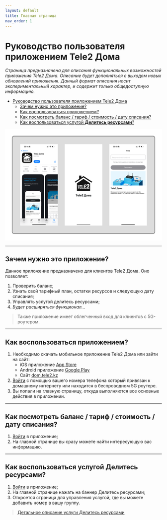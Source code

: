```yaml
---
layout: default
title: Главная страница
nav_order: 1
---
```


# Руководство пользователя приложением Tele2 Дома

*Страница предназначена для описания функциональных возможностей приложения Tele2 Дома. Описание будет дополняться с выходом новых обновлений приложения. Данный формат описания носит экспериментальный характер, и содержит только общедоступную информацию.*

- [Руководство пользователя приложением Tele2 Дома](#руководство-пользователя-приложением-tele2-дома)
  - [Зачем нужно это приложение?](#зачем-нужно-это-приложение)
  - [Как воспользоваться приложением?](#как-воспользоваться-приложением)
  - [Как посмотреть баланс / тариф / стоимость / дату списания?](#как-посмотреть-баланс--тариф--стоимость--дату-списания)
  - [Как воспользоваться услугой **Делитесь ресурсами**?](#как-воспользоваться-услугой-делитесь-ресурсами)

![screenshot in app store](assets/images/new-banner.png)

---

## Зачем нужно это приложение?

Данное приложение предназначено для клиентов Tele2 Дома. Оно позволяет:

1. Проверить баланс;
2. Узнать свой тарифный план, остатки ресурсов и следующую дату списания;
3. Управлять услугой делитесь ресурсами;
4. *Будет расширяться функционал...*

> Также приложение имеет облегченный вход для клиентов с 5G-роутером.

---

## Как воспользоваться приложением?

1. Необходимо скачать мобильное приложение Tele2 Дома или зайти на сайт:
   - iOS приложение [App Store](https://apps.apple.com/kz/app/tele2-%D0%B4%D0%BE%D0%BC%D0%B0/id6504179578)
   - Android приложение [Google Play](https://play.google.com/store/apps/details?id=kz.tele2.fmc)
   - Сайт [dom.tele2.kz](https://dom.tele2.kz)
2. [Войти](auth/index.md) с помощью вашего номера телефона который привязан к домашнему интернету или находится в беспроводном 5G роутере.
3. Вы попали на главную страницу, откуда выполняются все основные действия в приложении.

---

## Как посмотреть баланс / тариф / стоимость / дату списания?

1. [Войти](auth/index.md) в приложение;
2. На главной странице вы сразу можете найти интересующую вас информацию.

---

## Как воспользоваться услугой **Делитесь ресурсами**?

1. [Войти](auth/index.md) в приложение;
2. На главной странице нажать на баннер Делитесь ресурсами;
3. Откроется страница для управления услугой, где вы можете добавить номер в вашу группу.

> [Детальное описание услуги Делитесь ресурсами](04-main-page/share-resources.md)
